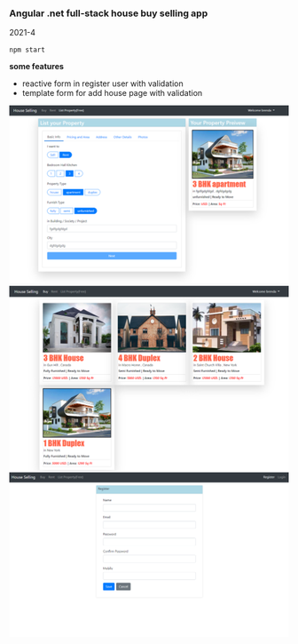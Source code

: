 ### Angular .net full-stack house buy selling app

2021-4

```
npm start
```

**some features**

- reactive form in register user with validation
- template form for add house page with validation

![](2021-04-13-21-59-14.png)
![](2021-04-13-21-59-36.png)
![](2021-04-13-22-00-26.png)
